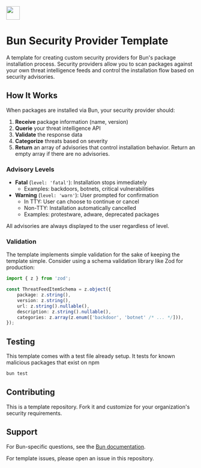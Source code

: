 <img src="https://bun.com/logo.png" height="36" />

# Bun Security Provider Template

A template for creating custom security providers for Bun's package installation
process. Security providers allow you to scan packages against your own threat
intelligence feeds and control the installation flow based on security
advisories.

## How It Works

When packages are installed via Bun, your security provider should:

1. **Receive** package information (name, version)
2. **Querie** your threat intelligence API
3. **Validate** the response data
4. **Categorize** threats based on severity
5. **Return** an array of advisories that control installation behavior. Return
   an empty array if there are no advisories.

### Advisory Levels

- **Fatal** (`level: 'fatal'`): Installation stops immediately
  - Examples: backdoors, botnets, critical vulnerabilities
- **Warning** (`level: 'warn'`): User prompted for confirmation
  - In TTY: User can choose to continue or cancel
  - Non-TTY: Installation automatically cancelled
  - Examples: protestware, adware, deprecated packages

All advisories are always displayed to the user regardless of level.

### Validation

The template implements simple validation for the sake of keeping the template
simple. Consider using a schema validation library like Zod for production:

```typescript
import { z } from 'zod';

const ThreatFeedItemSchema = z.object({
	package: z.string(),
	version: z.string(),
	url: z.string().nullable(),
	description: z.string().nullable(),
	categories: z.array(z.enum(['backdoor', 'botnet' /* ... */])),
});
```

## Testing

This template comes with a test file already setup. It tests for known malicious
packages that exist on npm

```bash
bun test
```

## Contributing

This is a template repository. Fork it and customize for your organization's
security requirements.

## Support

For Bun-specific questions, see the [Bun documentation](https://bun.com/docs).

For template issues, please open an issue in this repository.
